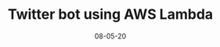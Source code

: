 ---
title: "Twitter bot using AWS Lambda"
date: "08-05-20"
description: "Creating a Twitter bot using AWS Lambda functions"
type: project
published: true
tags:
---